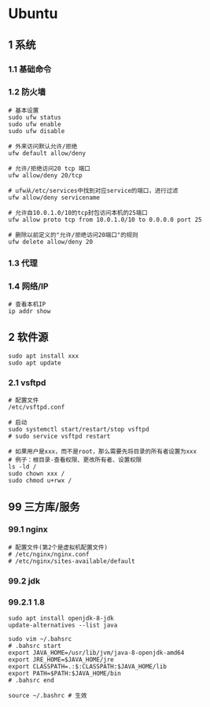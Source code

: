 # Ubuntu

## 1 系统

### 1.1 基础命令

### 1.2 防火墙

```
# 基本设置
sudo ufw status
sudo ufw enable
sudo ufw disable

# 外来访问默认允许/拒绝
ufw default allow/deny

# 允许/拒绝访问20 tcp 端口
ufw allow/deny 20/tcp

# ufw从/etc/services中找到对应service的端口，进行过滤
ufw allow/deny servicename

# 允许自10.0.1.0/10的tcp封包访问本机的25端口
ufw allow proto tcp from 10.0.1.0/10 to 0.0.0.0 port 25

# 删除以前定义的"允许/拒绝访问20端口"的规则
ufw delete allow/deny 20
```

### 1.3 代理

### 1.4 网络/IP

```
# 查看本机IP
ip addr show
```

## 2 软件源

```
sudo apt install xxx
sudo apt update
```

### 2.1 vsftpd

```
# 配置文件
/etc/vsftpd.conf

# 启动
sudo systemctl start/restart/stop vsftpd 
# sudo service vsftpd restart

# 如果用户是xxx，而不是root，那么需要先将目录的所有者设置为xxx
# 例子：根目录-查看权限、更改所有者、设置权限
ls -ld /
sudo chown xxx /
sudo chmod u+rwx /
```

## 99 三方库/服务

### 99.1 nginx

```
# 配置文件(第2个是虚拟机配置文件)
# /etc/nginx/nginx.conf
# /etc/nginx/sites-available/default
```

### 99.2 jdk

### 99.2.1 1.8

```
sudo apt install openjdk-8-jdk
update-alternatives --list java

sudo vim ~/.bahsrc
# .bahsrc start
export JAVA_HOME=/usr/lib/jvm/java-8-openjdk-amd64
export JRE_HOME=$JAVA_HOME/jre
export CLASSPATH=.:$:CLASSPATH:$JAVA_HOME/lib
export PATH=$PATH:$JAVA_HOME/bin
# .bahsrc end

source ~/.bashrc # 生效
```


